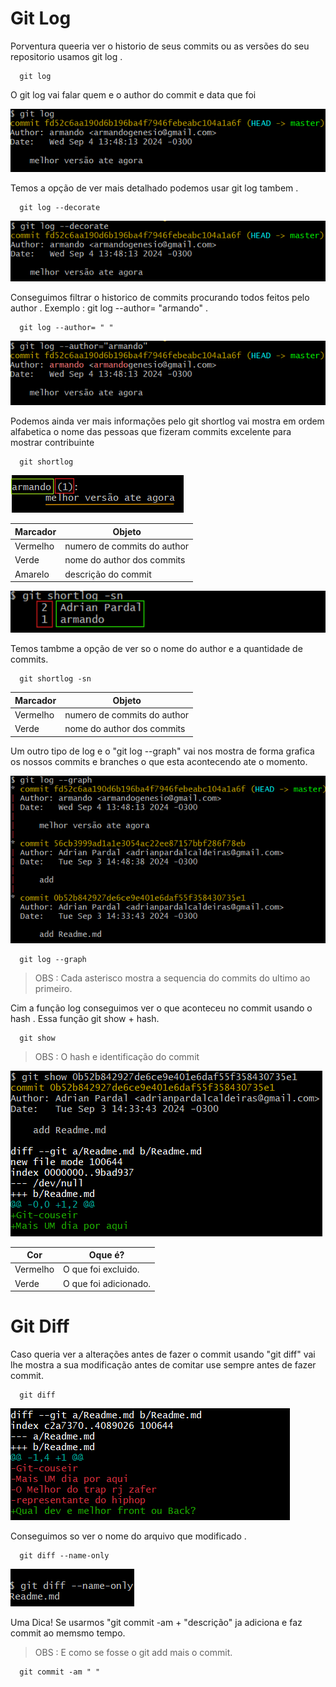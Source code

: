 <h1>Git Log</h1>

<p>Porventura queeria ver o historio de seus commits ou as versões do seu repositorio usamos git log . </p>

```
  git log
```
<p>O git log vai falar quem e o author do commit e data que foi   </p>

<img src="Imagens De Ilustração/git_log.png" >


<p>Temos a opção de ver mais detalhado podemos usar git log tambem .</p>

```
  git log --decorate
```

<img src="Imagens De Ilustração/git_log_decorate.png">

<p>Conseguimos filtrar o historico de commits procurando todos feitos pelo author . Exemplo : git log --author= "armando" . </p>

```
  git log --author= " "
```

<img src="Imagens De Ilustração/git_log_author.png">

<p>Podemos ainda ver mais informações pelo git shortlog vai mostra em ordem alfabetica o nome das pessoas que fizeram commits excelente para mostrar contribuinte
</p>

```
  git shortlog
```
<img src="Imagens De Ilustração/git_shortlog.png">

|Marcador          |Objeto                            |
|------------------|----------------------------------|
| Vermelho         | numero de commits do author      |
| Verde            |   nome do author dos commits     |
| Amarelo          | descrição do commit              |

<img src="Imagens De Ilustração/git_shorthlog_sn.png" width="580px"> 

<p>Temos tambme a opção de ver so o nome do author e a quantidade de commits.</p>

```
  git shortlog -sn
```

|Marcador          |Objeto                             |
|------------------|-----------------------------------|
| Vermelho         | numero de commits do author       |
| Verde            |   nome do author dos commits      |

<p>Um outro tipo de log e o "git log --graph" vai nos mostra de forma grafica os nossos commits e branches o que esta acontecendo ate o momento.</p>

<img src="Imagens De Ilustração/git_log_graph.png">

```
  git log --graph
```

>OBS : Cada asterisco mostra a sequencia do commits do ultimo ao primeiro.

<p>Cim a função log conseguimos ver o que aconteceu no commit usando o hash . Essa função git show + hash.</p>

```
  git show 
```

>OBS :  O hash e identificação do commit

<img src="Imagens De Ilustração/git_show.png">

|Cor               |Oque é?                            |
|------------------|-----------------------------------|
| Vermelho         | O que foi excluido.               |
| Verde            | O que foi adicionado.             |



<h1>Git Diff</h1>

<p>Caso queria ver a alterações antes de fazer o commit usando "git diff" vai lhe mostra a sua modificação antes de comitar use sempre antes de fazer commit.</p>

```
  git diff
```
<img src="Imagens De Ilustração/git_diff.png">

<p>Conseguimos so ver o nome do arquivo que modificado .</p>

```
  git diff --name-only
```

<img src="Imagens De Ilustração/git_diff_nameonly.png">

<p>Uma Dica! Se usarmos "git commit -am + "descrição" ja adiciona e faz commit ao memsmo tempo.</p>

>OBS : E como se fosse o git add mais o commit.

```
  git commit -am " "
```


